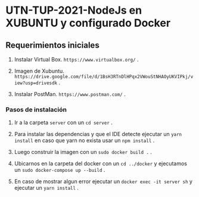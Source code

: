 # UTN-TUP-2021-NodeJs en XUBUNTU y configurado Docker

## Requerimientos iniciales

1. Instalar Virtual Box. `https://www.virtualbox.org/` .

2. Imagen de Xubuntu. `https://drive.google.com/file/d/1BsH3RTnDlHPqx2VWouStNHAOyUKVIPkj/view?usp=drivesdk` .

3. Instalar PostMan. `https://www.postman.com/` .

### Pasos de instalación

1. Ir a la carpeta `server` con un `cd server` .

2. Para instalar las dependencias y que el IDE detecte ejecutar un `yarn install` en caso que yarn no exista usar un `npm install` .

3. Luego construir la imagen con un `sudo docker build .` .

4. Ubicarnos en la carpeta del docker con un `cd ../docker` y ejecutamos un `sudo docker-compose up --build` .

5. En caso de mostrar algun error ejecutar un `docker exec -it server sh` y ejecutar un `yarn install` .